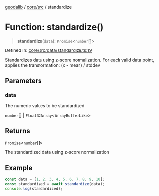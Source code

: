 [geodalib](../../../modules.md) / [core/src](../index.md) / standardize

# Function: standardize()

> **standardize**(`data`): `Promise`\<`number`[]\>

Defined in: [core/src/data/standardize.ts:19](https://github.com/GeoDaCenter/geoda-lib/blob/3f9453a08cf3d7f96b1a0d65d18359804129d8d2/js/packages/core/src/data/standardize.ts#L19)

Standardizes data using z-score normalization.
For each valid data point, applies the transformation: (x - mean) / stddev

## Parameters

### data

The numeric values to be standardized

`number`[] | `Float32Array`\<`ArrayBufferLike`\>

## Returns

`Promise`\<`number`[]\>

The standardized data using z-score normalization

## Example

```ts
const data = [1, 2, 3, 4, 5, 6, 7, 8, 9, 10];
const standardized = await standardize(data);
console.log(standardized);
```
